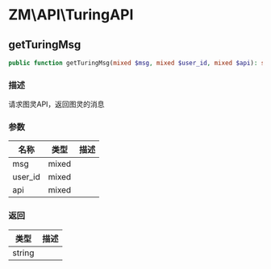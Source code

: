 # ZM\API\TuringAPI

## getTuringMsg

```php
public function getTuringMsg(mixed $msg, mixed $user_id, mixed $api): string
```

### 描述

请求图灵API，返回图灵的消息

### 参数

| 名称 | 类型 | 描述 |
| -------- | ---- | ----------- |
| msg | mixed |  |
| user_id | mixed |  |
| api | mixed |  |

### 返回

| 类型 | 描述 |
| ---- | ----------- |
| string |  |
